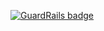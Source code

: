 
[![GuardRails badge](https://badges.production.guardrails.io/gitsignore/maximesignoret_sdk.svg)](https://www.guardrails.io)
